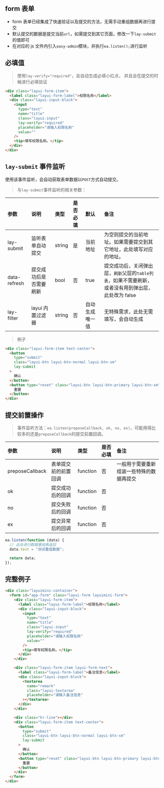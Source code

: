 ## form 表单

- form 表单已经集成了快速验证以及提交的方法，无需手动重组数据再进行提交
- 默认提交的数据是提交当前`url`，如需提交到其它页面，修改一下`lay-submit`的值即可
- 在对应的 js 文件内引入`easy-admin`模块，并执行`ea.listen();`进行监听

## 必填值

> 使用`lay-verify="required"`，会自动生成必填小红点， 并且会在提交的时候进行必填验证

```html
<div class="layui-form-item">
  <label class="layui-form-label">权限名称</label>
  <div class="layui-input-block">
    <input
      type="text"
      name="title"
      class="layui-input"
      lay-verify="required"
      placeholder="请输入权限名称"
      value=""
    />
    <tip>填写权限名称。</tip>
  </div>
</div>
```

## `lay-submit` 事件监听

使用该事件监听，会自动获取表单数据以`POST`方式自动提交。

> 与`lay-submit`事件监听的相关参数：

| 参数         | 说明                   | 类型   | 是否必填 | 默认           | 备注                                                                                                |
| :----------- | :--------------------- | :----- | :------- | :------------- | :-------------------------------------------------------------------------------------------------- |
| lay-submit   | 监听表单自动提交       | string | 是       | 当前地址       | 为空则提交的当前地址。如果需要提交到其它地址，此处填写对应的地址。                                  |
| data-refresh | 提交成功后是否需要刷新 | bool   | 否       | true           | 提交成功后，关闭弹出层，`刷新`父层的`table列表`，如果不需要刷新，或者没有用到弹出层，此处改为 false |
| lay-filter   | layui 内置过滤器       | string | 否       | 自动生成唯一值 | 无特殊需求，此处无需填写，会自动生成                                                                |

> 例子

```html
<div class="layui-form-item text-center">
  <button
    type="submit"
    class="layui-btn layui-btn-normal layui-btn-sm"
    lay-submit
  >
    确认
  </button>
  <button type="reset" class="layui-btn layui-btn-primary layui-btn-sm">
    重置
  </button>
</div>
```

## 提交前置操作

> 事件监听方法：`ea.listen(preposeCallback, ok, no, ex)`，可能用得比较多的还是`preposeCallback`的提交前置回调。

| 参数            | 说明                 | 类型     | 是否必填 | 备注                                     |
| :-------------- | :------------------- | :------- | :------- | :--------------------------------------- |
| preposeCallback | 表单提交前的前置回调 | function | 否       | 一般用于需要重新组装一些特殊的数据再提交 |
| ok              | 提交成功后的回调     | function | 否       |                                          |
| no              | 提交失败后的回调     | function | 否       |                                          |
| ex              | 提交异常后的回调     | function | 否       |                                          |

```js
ea.listen(function (data) {
  // 此处进行数据重组再返回
  data.test = "测试重组数据";

  return data;
});
```

## 完整例子

```html
<div class="layuimini-container">
  <form id="app-form" class="layui-form layuimini-form">
    <div class="layui-form-item">
      <label class="layui-form-label">权限名称</label>
      <div class="layui-input-block">
        <input
          type="text"
          name="title"
          class="layui-input"
          lay-verify="required"
          placeholder="请输入权限名称"
          value=""
        />
        <tip>填写权限名称。</tip>
      </div>
    </div>

    <div class="layui-form-item layui-form-text">
      <label class="layui-form-label">备注信息</label>
      <div class="layui-input-block">
        <textarea
          name="remark"
          class="layui-textarea"
          placeholder="请输入备注信息"
        ></textarea>
      </div>
    </div>

    <div class="hr-line"></div>
    <div class="layui-form-item text-center">
      <button
        type="submit"
        class="layui-btn layui-btn-normal layui-btn-sm"
        lay-submit
      >
        确认
      </button>
      <button type="reset" class="layui-btn layui-btn-primary layui-btn-sm">
        重置
      </button>
    </div>
  </form>
</div>
```
